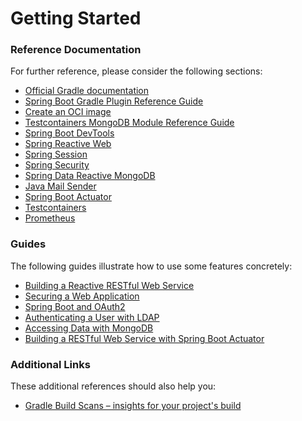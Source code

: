 # Getting Started

### Reference Documentation
For further reference, please consider the following sections:

* [Official Gradle documentation](https://docs.gradle.org)
* [Spring Boot Gradle Plugin Reference Guide](https://docs.spring.io/spring-boot/docs/3.0.6/gradle-plugin/reference/html/)
* [Create an OCI image](https://docs.spring.io/spring-boot/docs/3.0.6/gradle-plugin/reference/html/#build-image)
* [Testcontainers MongoDB Module Reference Guide](https://www.testcontainers.org/modules/databases/mongodb/)
* [Spring Boot DevTools](https://docs.spring.io/spring-boot/docs/3.0.6/reference/htmlsingle/#using.devtools)
* [Spring Reactive Web](https://docs.spring.io/spring-boot/docs/3.0.6/reference/htmlsingle/#web.reactive)
* [Spring Session](https://docs.spring.io/spring-session/reference/)
* [Spring Security](https://docs.spring.io/spring-boot/docs/3.0.6/reference/htmlsingle/#web.security)
* [Spring Data Reactive MongoDB](https://docs.spring.io/spring-boot/docs/3.0.6/reference/htmlsingle/#data.nosql.mongodb)
* [Java Mail Sender](https://docs.spring.io/spring-boot/docs/3.0.6/reference/htmlsingle/#io.email)
* [Spring Boot Actuator](https://docs.spring.io/spring-boot/docs/3.0.6/reference/htmlsingle/#actuator)
* [Testcontainers](https://www.testcontainers.org/)
* [Prometheus](https://docs.spring.io/spring-boot/docs/3.0.6/reference/htmlsingle/#actuator.metrics.export.prometheus)

### Guides
The following guides illustrate how to use some features concretely:

* [Building a Reactive RESTful Web Service](https://spring.io/guides/gs/reactive-rest-service/)
* [Securing a Web Application](https://spring.io/guides/gs/securing-web/)
* [Spring Boot and OAuth2](https://spring.io/guides/tutorials/spring-boot-oauth2/)
* [Authenticating a User with LDAP](https://spring.io/guides/gs/authenticating-ldap/)
* [Accessing Data with MongoDB](https://spring.io/guides/gs/accessing-data-mongodb/)
* [Building a RESTful Web Service with Spring Boot Actuator](https://spring.io/guides/gs/actuator-service/)

### Additional Links
These additional references should also help you:

* [Gradle Build Scans – insights for your project's build](https://scans.gradle.com#gradle)

